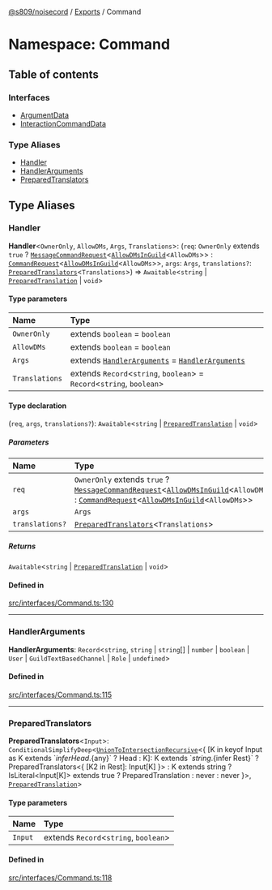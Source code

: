 [@s809/noisecord](../README.md) / [Exports](../modules.md) / Command

# Namespace: Command

## Table of contents

### Interfaces

- [ArgumentData](../interfaces/Command.ArgumentData.md)
- [InteractionCommandData](../interfaces/Command.InteractionCommandData.md)

### Type Aliases

- [Handler](Command.md#handler)
- [HandlerArguments](Command.md#handlerarguments)
- [PreparedTranslators](Command.md#preparedtranslators)

## Type Aliases

### Handler

 **Handler**<`OwnerOnly`, `AllowDMs`, `Args`, `Translations`\>: (`req`: `OwnerOnly` extends ``true`` ? [`MessageCommandRequest`](../classes/MessageCommandRequest.md)<[`AllowDMsInGuild`](../modules.md#allowdmsinguild)<`AllowDMs`\>\> : [`CommandRequest`](../classes/CommandRequest.md)<[`AllowDMsInGuild`](../modules.md#allowdmsinguild)<`AllowDMs`\>\>, `args`: `Args`, `translations?`: [`PreparedTranslators`](Command.md#preparedtranslators)<`Translations`\>) => `Awaitable`<`string` \| [`PreparedTranslation`](../classes/PreparedTranslation.md) \| `void`\>

#### Type parameters

| Name | Type |
| :------ | :------ |
| `OwnerOnly` | extends `boolean` = `boolean` |
| `AllowDMs` | extends `boolean` = `boolean` |
| `Args` | extends [`HandlerArguments`](Command.md#handlerarguments) = [`HandlerArguments`](Command.md#handlerarguments) |
| `Translations` | extends `Record`<`string`, `boolean`\> = `Record`<`string`, `boolean`\> |

#### Type declaration

(`req`, `args`, `translations?`): `Awaitable`<`string` \| [`PreparedTranslation`](../classes/PreparedTranslation.md) \| `void`\>

##### Parameters

| Name | Type |
| :------ | :------ |
| `req` | `OwnerOnly` extends ``true`` ? [`MessageCommandRequest`](../classes/MessageCommandRequest.md)<[`AllowDMsInGuild`](../modules.md#allowdmsinguild)<`AllowDMs`\>\> : [`CommandRequest`](../classes/CommandRequest.md)<[`AllowDMsInGuild`](../modules.md#allowdmsinguild)<`AllowDMs`\>\> |
| `args` | `Args` |
| `translations?` | [`PreparedTranslators`](Command.md#preparedtranslators)<`Translations`\> |

##### Returns

`Awaitable`<`string` \| [`PreparedTranslation`](../classes/PreparedTranslation.md) \| `void`\>

#### Defined in

[src/interfaces/Command.ts:130](https://github.com/s809/noisecord/blob/master/src/interfaces/Command.ts#L130)

___

### HandlerArguments

 **HandlerArguments**: `Record`<`string`, `string` \| `string`[] \| `number` \| `boolean` \| `User` \| `GuildTextBasedChannel` \| `Role` \| `undefined`\>

#### Defined in

[src/interfaces/Command.ts:115](https://github.com/s809/noisecord/blob/master/src/interfaces/Command.ts#L115)

___

### PreparedTranslators

 **PreparedTranslators**<`Input`\>: `ConditionalSimplifyDeep`<[`UnionToIntersectionRecursive`](../modules.md#uniontointersectionrecursive)<{ [K in keyof Input as K extends \`${infer Head}.${any}\` ? Head : K]: K extends \`${string}.${infer Rest}\` ? PreparedTranslators<{ [K2 in Rest]: Input[K] }\> : K extends string ? IsLiteral<Input[K]\> extends true ? PreparedTranslation : never : never }\>, [`PreparedTranslation`](../classes/PreparedTranslation.md)\>

#### Type parameters

| Name | Type |
| :------ | :------ |
| `Input` | extends `Record`<`string`, `boolean`\> |

#### Defined in

[src/interfaces/Command.ts:118](https://github.com/s809/noisecord/blob/master/src/interfaces/Command.ts#L118)
